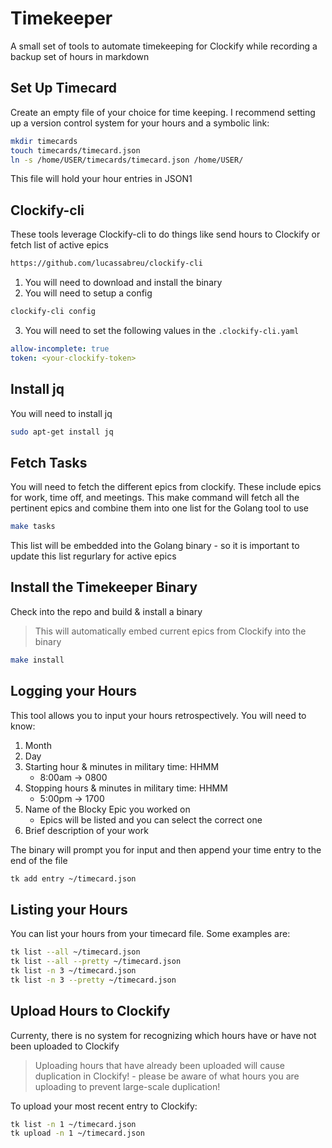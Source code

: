 # Timekeeper
A small set of tools to automate timekeeping for Clockify while recording a
backup set of hours in markdown

## Set Up Timecard
Create an empty file of your choice for time keeping. I recommend setting up a
version control system for your hours and a symbolic link:

```bash
mkdir timecards
touch timecards/timecard.json
ln -s /home/USER/timecards/timecard.json /home/USER/
```

This file will hold your hour entries in JSON1

## Clockify-cli
These tools leverage Clockify-cli to do things like send hours to Clockify or
fetch list of active epics

```bash
https://github.com/lucassabreu/clockify-cli
```

1. You will need to download and install the binary
2. You will need to setup a config

```bash
clockify-cli config
```

3. You will need to set the following values in the `.clockify-cli.yaml`

```yaml
allow-incomplete: true
token: <your-clockify-token>
```

## Install jq
You will need to install jq

```bash
sudo apt-get install jq
```

## Fetch Tasks
You will need to fetch the different epics from clockify. These include epics
for work, time off, and meetings. This make command will fetch all the pertinent
epics and combine them into one list for the Golang tool to use

```bash
make tasks
```

This list will be embedded into the Golang binary - so it is important to update
this list regurlary for active epics

## Install the Timekeeper Binary
Check into the repo and build & install a binary

> This will automatically embed current epics from Clockify into the binary

```bash
make install
```

## Logging your Hours
This tool allows you to input your hours retrospectively. You will need to know:

1. Month
2. Day
2. Starting hour & minutes in military time: HHMM
	- 8:00am -> 0800
3. Stopping hours & minutes in military time: HHMM
	- 5:00pm -> 1700
4. Name of the Blocky Epic you worked on
	- Epics will be listed and you can select the correct one
5. Brief description of your work

The binary will prompt you for input and then append your time entry to the end
of the file

```bash
tk add entry ~/timecard.json
```

## Listing your Hours
You can list your hours from your timecard file. Some examples are:

```bash
tk list --all ~/timecard.json
tk list --all --pretty ~/timecard.json
tk list -n 3 ~/timecard.json
tk list -n 3 --pretty ~/timecard.json
```

## Upload Hours to Clockify
Currenty, there is no system for recognizing which hours have or have not been
uploaded to Clockify

> Uploading hours that have already been uploaded will cause duplication in
Clockify! - please be aware of what hours you are uploading to prevent
large-scale duplication!

To upload your most recent entry to Clockify:

```bash
tk list -n 1 ~/timecard.json
tk upload -n 1 ~/timecard.json
```
